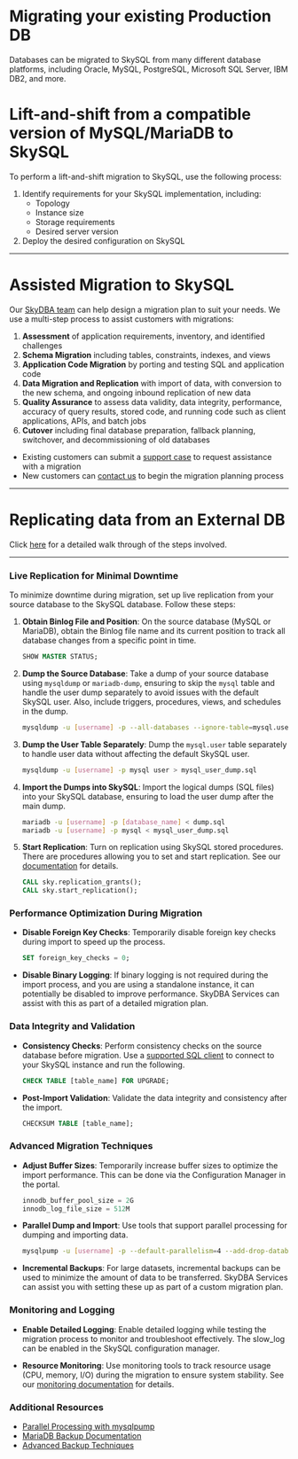 # Migrating your existing Production DB

Databases can be migrated to SkySQL from many different database platforms, including Oracle, MySQL, PostgreSQL, Microsoft SQL Server, IBM DB2, and more.

# Lift-and-shift from a compatible version of MySQL/MariaDB to SkySQL

To perform a lift-and-shift migration to SkySQL, use the following process:

1. Identify requirements for your SkySQL implementation, including:
    - Topology
    - Instance size
    - Storage requirements
    - Desired server version
2. Deploy the desired configuration on SkySQL

---

# Assisted Migration to SkySQL

Our [SkyDBA team](https://skysqlinc.github.io/skysql-docs/FractionalDBA/) can help design a migration plan to suit your needs. We use a multi-step process to assist customers with migrations:

1. **Assessment** of application requirements, inventory, and identified challenges
2. **Schema Migration** including tables, constraints, indexes, and views
3. **Application Code Migration** by porting and testing SQL and application code
4. **Data Migration and Replication** with import of data, with conversion to the new schema, and ongoing inbound replication of new data
5. **Quality Assurance** to assess data validity, data integrity, performance, accuracy of query results, stored code, and running code such as client applications, APIs, and batch jobs
6. **Cutover** including final database preparation, fallback planning, switchover, and decommissioning of old databases

- Existing customers can submit a [support case](https://app.skysql.com/dashboard) to request assistance with a migration
- New customers can [contact us](mailto:support@skysql.com) to begin the migration planning process

---

# Replicating data from an External DB
Click [here](https://skysqlinc.github.io/skysql-docs/Data%20loading%2C%20Migration/Replicating%20data%20from%20external%20DB/) for a detailed walk through of the steps involved.

---

### Live Replication for Minimal Downtime

To minimize downtime during migration, set up live replication from your source database to the SkySQL database. Follow these steps:

1. **Obtain Binlog File and Position**: On the source database (MySQL or MariaDB), obtain the Binlog file name and its current position to track all database changes from a specific point in time.

    ```sql
    SHOW MASTER STATUS;
    ```

2. **Dump the Source Database**: Take a dump of your source database using `mysqldump` or `mariadb-dump`, ensuring to skip the `mysql` table and handle the user dump separately to avoid issues with the default SkySQL user. Also, include triggers, procedures, views, and schedules in the dump.

    ```bash
    mysqldump -u [username] -p --all-databases --ignore-table=mysql.user --routines --triggers --events --skip-lock-tables > dump.sql
    ```

3. **Dump the User Table Separately**: Dump the `mysql.user` table separately to handle user data without affecting the default SkySQL user.

    ```bash
    mysqldump -u [username] -p mysql user > mysql_user_dump.sql
    ```

4. **Import the Dumps into SkySQL**: Import the logical dumps (SQL files) into your SkySQL database, ensuring to load the user dump after the main dump.

    ```bash
    mariadb -u [username] -p [database_name] < dump.sql
    mariadb -u [username] -p mysql < mysql_user_dump.sql
    ```

5. **Start Replication**: Turn on replication using SkySQL stored procedures. There are procedures allowing you to set and start replication. See our [documentation](https://skysqlinc.github.io/skysql-docs/Reference%20Guide/Sky%20Stored%20Procedures/) for details.

    ```sql
    CALL sky.replication_grants();
    CALL sky.start_replication();
    ```

### Performance Optimization During Migration

- **Disable Foreign Key Checks**: Temporarily disable foreign key checks during import to speed up the process.

    ```sql
    SET foreign_key_checks = 0;
    ```

- **Disable Binary Logging**: If binary logging is not required during the import process, and you are using a standalone instance, it can potentially be disabled to improve performance. SkyDBA Services can assist with this as part of a detailed migration plan.

### Data Integrity and Validation

- **Consistency Checks**: Perform consistency checks on the source database before migration. Use a [supported SQL client](https://skysqlinc.github.io/skysql-docs/Connecting%20to%20Sky%20DBs/) to connect to your SkySQL instance and run the following.

    ```sql
    CHECK TABLE [table_name] FOR UPGRADE;
    ```

- **Post-Import Validation**: Validate the data integrity and consistency after the import.

    ```sql
    CHECKSUM TABLE [table_name];
    ```

### Advanced Migration Techniques

- **Adjust Buffer Sizes**: Temporarily increase buffer sizes to optimize the import performance. This can be done via the Configuration Manager in the portal.

    ```sql
    innodb_buffer_pool_size = 2G
    innodb_log_file_size = 512M
    ```

- **Parallel Dump and Import**: Use tools that support parallel processing for dumping and importing data.

    ```bash
    mysqlpump -u [username] -p --default-parallelism=4 --add-drop-database --databases [database_name] > dump.sql
    ```

- **Incremental Backups**: For large datasets, incremental backups can be used to minimize the amount of data to be transferred. SkyDBA Services can assist you with setting these up as part of a custom migration plan.

### Monitoring and Logging

- **Enable Detailed Logging**: Enable detailed logging while testing the migration process to monitor and troubleshoot effectively. The slow_log can be enabled in the SkySQL configuration manager.

- **Resource Monitoring**: Use monitoring tools to track resource usage (CPU, memory, I/O) during the migration to ensure system stability. See our [monitoring documentation](https://skysqlinc.github.io/skysql-docs/Portal%20features/Service%20Monitoring%20Panels/) for details.

### Additional Resources

- [Parallel Processing with mysqlpump](https://dev.mysql.com/doc/mysqlpump/en/)
- [MariaDB Backup Documentation](https://mariadb.com/kb/en/mariadb-backup-overview/)
- [Advanced Backup Techniques](https://mariadb.com/kb/en/backup-and-restore-overview/)

